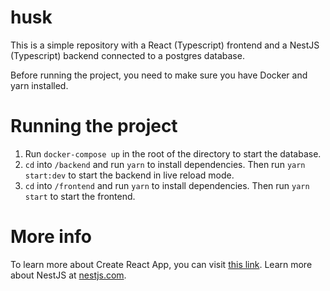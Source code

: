 # husk

This is a simple repository with a React (Typescript) frontend and a NestJS (Typescript) backend connected to a postgres database.

Before running the project, you need to make sure you have Docker and yarn installed.

# Running the project

1. Run `docker-compose up` in the root of the directory to start the database.
2. `cd` into `/backend` and run `yarn` to install dependencies. Then run `yarn start:dev` to start the backend in live reload mode.
3. `cd` into `/frontend` and run `yarn` to install dependencies. Then run `yarn start` to start the frontend.

# More info

To learn more about Create React App, you can visit [this link](https://create-react-app.dev/).
Learn more about NestJS at [nestjs.com](https://nestjs.com/).
